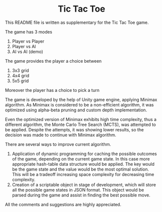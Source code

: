 <h1 align="center"> Tic Tac Toe</h1>
This README file is written as supplementary for the Tic Tac Toe game.

The game has 3 modes
1. Player vs Player
2. Player vs AI
3. AI vs AI (demo)

The game provides the player a choice between
1. 3x3 grid
2. 4x4 grid
3. 5x5 grid

Moreover the player has a choice	to pick a turn

The game is developed by the help of Unity game engine, applying Minimax algorithm.
As Minimax is considered to be a non-efficient algorithm, it was optimized using alpha-beta pruning and custom depth implementation.

Even the optimized version of Minimax exhibits high time complexity, thus a different algorithm, the Monte Carlo Tree Search (MCTS), was attempted to be applied.
Despite the attempts, it was showing lower results, so the decision was made to continue with Minimax algorithm.

There are several ways to improve current algorithm.
1. Application of dynamic programming for caching the possible outcomes of the game, depending on the current game state. In this case more appropriate hash-table data structure would be applied. The key would be the game state and the value would be the most optimal solution. This will be a tradeoff increasing  space complexity for decreasing time complexity.
2. Creation of a scriptable object in stage of development, which will store all the possible game states in JSON format. This object would be parsed during the game and assist in finding the best possible move.  


All the comments and suggestions are highly appreciated.
